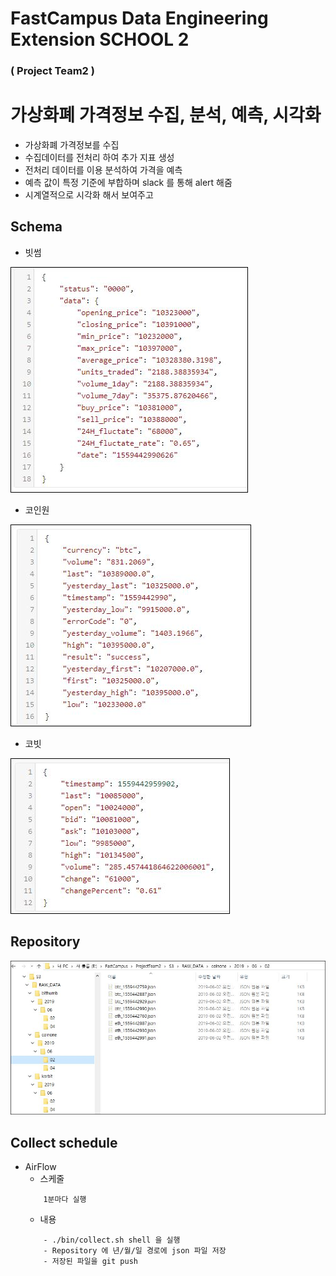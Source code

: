 # FastCampus Data Engineering Extension SCHOOL 2 
### ( Project Team2 )

# 가상화폐 가격정보 수집, 분석, 예측, 시각화
- 가상화폐 가격정보를 수집
- 수집데이터를 전처리 하여 추가 지표 생성
- 전처리 데이터를 이용 분석하여 가격을 예측
- 예측 값이 특정 기준에 부합하며 slack 를 통해 alert 해줌
- 시계열적으로 시각화 해서 보여주고

## Schema

- 빗썸

![빗썸](https://github.com/zeuslabs/dees2projectteam2/blob/master/img/2.JPG)

- 코인원

![코인원](https://github.com/zeuslabs/dees2projectteam2/blob/master/img/3.JPG)

- 코빗

![코빗](https://github.com/zeuslabs/dees2projectteam2/blob/master/img/4.JPG)

## Repository

![repository](https://github.com/zeuslabs/dees2projectteam2/blob/master/img/1.JPG)


## Collect schedule
- AirFlow
    - 스케줄
    ```
        1분마다 실행
    ```
    - 내용
    ```
        - ./bin/collect.sh shell 을 실행
        - Repository 에 년/월/일 경로에 json 파일 저장
        - 저장된 파일을 git push 
    ```

